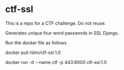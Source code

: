 # ctf-ssl
This is a repo for a CTF challenge. Do not reuse.

Generates unique four word passwords in SSL Django.

Run the docker file as follows

docker pull rblm/ctf-ssl:1.0

docker run -d --name ctf -p 443:8000 ctf-ssl:1.0
